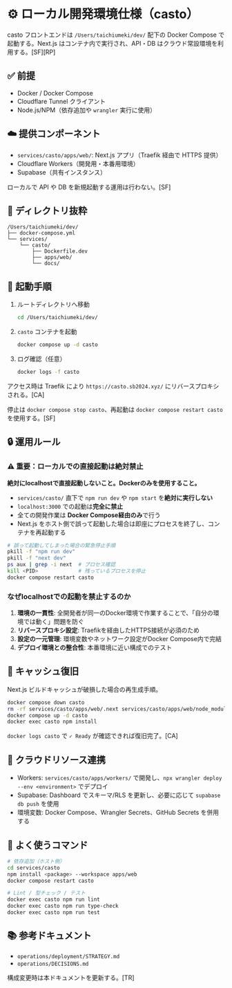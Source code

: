 # ⚙️ ローカル開発環境仕様（casto）

casto フロントエンドは `/Users/taichiumeki/dev/` 配下の Docker Compose で起動する。Next.js はコンテナ内で実行され、API・DB はクラウド常設環境を利用する。[SF][RP]

## ✅ 前提

- Docker / Docker Compose
- Cloudflare Tunnel クライアント
- Node.js/NPM（依存追加や `wrangler` 実行に使用）

## ☁️ 提供コンポーネント

- `services/casto/apps/web/`: Next.js アプリ（Traefik 経由で HTTPS 提供）
- Cloudflare Workers（開発用・本番用環境）
- Supabase（共有インスタンス）

ローカルで API や DB を新規起動する運用は行わない。[SF]

## 🧭 ディレクトリ抜粋

```
/Users/taichiumeki/dev/
├── docker-compose.yml
└── services/
    └── casto/
        ├── Dockerfile.dev
        ├── apps/web/
        └── docs/
```

## 🚀 起動手順

1. ルートディレクトリへ移動
   ```bash
   cd /Users/taichiumeki/dev/
   ```
2. `casto` コンテナを起動
   ```bash
   docker compose up -d casto
   ```
3. ログ確認（任意）
   ```bash
   docker logs -f casto
   ```

アクセス時は Traefik により `https://casto.sb2024.xyz/` にリバースプロキシされる。[CA]

停止は `docker compose stop casto`、再起動は `docker compose restart casto` を使用する。[SF]

## 🔒 運用ルール

### ⚠️ 重要：ローカルでの直接起動は絶対禁止

**絶対にlocalhostで直接起動しないこと。Dockerのみを使用すること。**

- `services/casto/` 直下で `npm run dev` や `npm start` を**絶対に実行しない**
- `localhost:3000` での起動は**完全に禁止**
- 全ての開発作業は **Docker Compose経由のみ**で行う
- Next.js をホスト側で誤って起動した場合は即座にプロセスを終了し、コンテナを再起動する

```bash
# 誤って起動してしまった場合の緊急停止手順
pkill -f "npm run dev"
pkill -f "next dev"
ps aux | grep -i next  # プロセス確認
kill <PID>             # 残っているプロセスを停止
docker compose restart casto
```

### なぜlocalhostでの起動を禁止するのか

1. **環境の一貫性**: 全開発者が同一のDocker環境で作業することで、「自分の環境では動く」問題を防ぐ
2. **リバースプロキシ設定**: Traefikを経由したHTTPS接続が必須のため
3. **設定の一元管理**: 環境変数やネットワーク設定がDocker Compose内で完結
4. **デプロイ環境との整合性**: 本番環境に近い構成でのテスト

## 🧹 キャッシュ復旧

Next.js ビルドキャッシュが破損した場合の再生成手順。

```bash
docker compose down casto
rm -rf services/casto/apps/web/.next services/casto/apps/web/node_modules
docker compose up -d casto
docker exec casto npm install
```

`docker logs casto` で `✓ Ready` が確認できれば復旧完了。[CA]

## 🔗 クラウドリソース連携

- Workers: `services/casto/apps/workers/` で開発し、`npx wrangler deploy --env <environment>` でデプロイ
- Supabase: Dashboard でスキーマ/RLS を更新し、必要に応じて `supabase db push` を使用
- 環境変数: Docker Compose、Wrangler Secrets、GitHub Secrets を併用する

## 🧰 よく使うコマンド

```bash
# 依存追加（ホスト側）
cd services/casto
npm install <package> --workspace apps/web
docker compose restart casto

# Lint / 型チェック / テスト
docker exec casto npm run lint
docker exec casto npm run type-check
docker exec casto npm run test
```

## 📚 参考ドキュメント

- `operations/deployment/STRATEGY.md`
- `operations/DECISIONS.md`

構成変更時は本ドキュメントを更新する。[TR]
